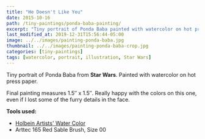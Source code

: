 ```yaml
---
title: "He Doesn't Like You"
date: 2015-10-16
path: /tiny-paintings/ponda-baba-painting/
excerpt: "Tiny portrait of Ponda Baba painted with watercolor on hot press paper."
last_modified_at: 2019-12-31T15:56:44-05:00
image: ../../images/painting-ponda-baba.jpg
thumbnail: ../../images/painting-ponda-baba-crop.jpg
categories: [tiny-paintings]
tags: [watercolor, portrait, illustration, Star Wars]
---
```


Tiny portrait of Ponda Baba from **Star Wars**. Painted with watercolor on hot press paper.

Final painting measures 1.5&#x2033; x 1.5&#x2033;. Really happy with the colors on this one, even if I lost some of the furry details in the face.

**Tools used:**

- [Holbein Artists' Water Color](https://amzn.to/2ZPsCTN)
- Arttec 165 Red Sable Brush, Size 00
